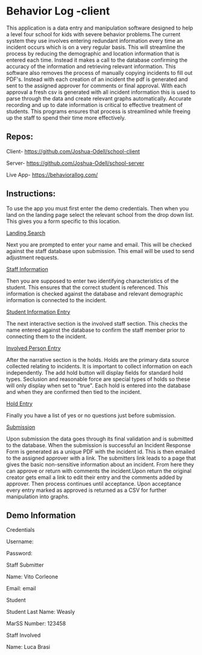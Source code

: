 # Behavior Log -client

This application is a data entry and manipulation software designed to help a level four school for kids with severe behavior problems.The current system they use involves entering redundant information every time an incident occurs which is on a very regular basis. This will streamline the process by reducing the demographic and location information that is entered each time. Instead it makes a call to the database confirming the accuracy of the information and retrieving relevant information. This software also removes the process of manually copying incidents to fill out PDF's. Instead with each creation of an incident the pdf is generated and sent to the assigned approver for comments or final approval. With each approval a fresh csv is generated with all incident information this is used to parse through the data and create relevant graphs automatically. Accurate recording and up to date information is critical to effective treatment of students. This programs ensures that process is streamlined while freeing up the staff to spend their time more effectively.

## Repos:

Client- https://github.com/Joshua-Odell/school-client

Server- https://github.com/Joshua-Odell/school-server

Live App- https://behaviorallog.com/

## Instructions:

To use the app you must first enter the demo credentials. Then when you land on the landing page select the relevant school from the drop down list. This gives you a form specific to this location.

[Landing Search](/Guides/school-selection.jpg)

Next you are prompted to enter your name and email. This will be checked against the staff database upon submission. This email will be used to send adjustment requests.

[Staff Information](/Guides/staff-information.jpg)

Then you are supposed to enter two identifying characteristics of the student. This ensures that the correct student is referenced. This information is checked against the database and relevant demographic information is connected to the incident.

[Student Information Entry](/Guides/student-information.jpg)

The next interactive section is the involved staff section. This checks the name entered against the database to confirm the staff member prior to connecting them to the incident.

[Involved Person Entry](/Guides/involved.jpg)

After the narrative section is the holds. Holds are the primary data source collected relating to incidents. It is important to collect information on each independently. The add hold button will display fields for standard hold types. Seclusion and reasonable force are special types of holds so these will only display when set to "true". Each hold is entered into the database and when they are confirmed then tied to the incident.

[Hold Entry](/Guides/holds.jpg)

Finally you have a list of yes or no questions just before submission.

[Submission](/Guides/submission.jpg)

Upon submission the data goes through its final validation and is submitted to the database. When the submission is successful an Incident Response Form is generated as a unique PDF with the incident id. This is then emailed to the assigned approver with a link. The submitters link leads to a page that gives the basic non-sensitive information about an incident. From here they can approve or return with comments the incident.Upon return the original creator gets email a link to edit their entry and the comments added by approver. Then process continues until acceptance. Upon acceptance every entry marked as approved is returned as a CSV for further manipulation into graphs.

## Demo Information

Credentials

Username:

Password:

Staff Submitter

Name: Vito Corleone

Email: email

Student

Student Last Name: Weasly

MarSS Number: 123458

Staff Involved

Name: Luca Brasi
